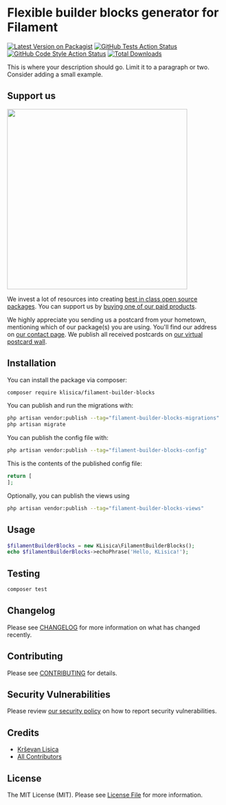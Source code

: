 # Flexible builder blocks generator for Filament

[![Latest Version on Packagist](https://img.shields.io/packagist/v/klisica/filament-builder-blocks.svg?style=flat-square)](https://packagist.org/packages/klisica/filament-builder-blocks)
[![GitHub Tests Action Status](https://img.shields.io/github/actions/workflow/status/klisica/filament-builder-blocks/run-tests.yml?branch=main&label=tests&style=flat-square)](https://github.com/klisica/filament-builder-blocks/actions?query=workflow%3Arun-tests+branch%3Amain)
[![GitHub Code Style Action Status](https://img.shields.io/github/actions/workflow/status/klisica/filament-builder-blocks/fix-php-code-style-issues.yml?branch=main&label=code%20style&style=flat-square)](https://github.com/klisica/filament-builder-blocks/actions?query=workflow%3A"Fix+PHP+code+style+issues"+branch%3Amain)
[![Total Downloads](https://img.shields.io/packagist/dt/klisica/filament-builder-blocks.svg?style=flat-square)](https://packagist.org/packages/klisica/filament-builder-blocks)

This is where your description should go. Limit it to a paragraph or two. Consider adding a small example.

## Support us

[<img src="https://github-ads.s3.eu-central-1.amazonaws.com/filament-builder-blocks.jpg?t=1" width="419px" />](https://spatie.be/github-ad-click/filament-builder-blocks)

We invest a lot of resources into creating [best in class open source packages](https://spatie.be/open-source). You can support us by [buying one of our paid products](https://spatie.be/open-source/support-us).

We highly appreciate you sending us a postcard from your hometown, mentioning which of our package(s) you are using. You'll find our address on [our contact page](https://spatie.be/about-us). We publish all received postcards on [our virtual postcard wall](https://spatie.be/open-source/postcards).

## Installation

You can install the package via composer:

```bash
composer require klisica/filament-builder-blocks
```

You can publish and run the migrations with:

```bash
php artisan vendor:publish --tag="filament-builder-blocks-migrations"
php artisan migrate
```

You can publish the config file with:

```bash
php artisan vendor:publish --tag="filament-builder-blocks-config"
```

This is the contents of the published config file:

```php
return [
];
```

Optionally, you can publish the views using

```bash
php artisan vendor:publish --tag="filament-builder-blocks-views"
```

## Usage

```php
$filamentBuilderBlocks = new KLisica\FilamentBuilderBlocks();
echo $filamentBuilderBlocks->echoPhrase('Hello, KLisica!');
```

## Testing

```bash
composer test
```

## Changelog

Please see [CHANGELOG](CHANGELOG.md) for more information on what has changed recently.

## Contributing

Please see [CONTRIBUTING](CONTRIBUTING.md) for details.

## Security Vulnerabilities

Please review [our security policy](../../security/policy) on how to report security vulnerabilities.

## Credits

- [Krševan Lisica](https://github.com/klisica)
- [All Contributors](../../contributors)

## License

The MIT License (MIT). Please see [License File](LICENSE.md) for more information.
